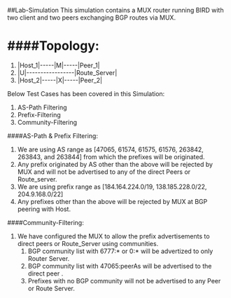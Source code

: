 ##Lab-Simulation
This simulation contains a MUX router running BIRD with two client and two peers exchanging BGP routes via MUX.

####Topology:
==========
<ol>
<li>|Host_1|-----|M|-----|Peer_1|</li>
<li>             |U|-----------------|Route_Server|</li>
<li>|Host_2|-----|X|-----|Peer_2|</li>
</ol>


Below Test Cases has been covered in this Simulation:
<ol start="1">
  <li>AS-Path Filtering</li>
  <li>Prefix-Filtering</li>
  <li>Community-Filtering</li>
</ol>

####AS-Path & Prefix Filtering:
<ol start="1">
<li>We are using AS range as [47065, 61574, 61575, 61576, 263842, 263843, and 263844] from which the prefixes will be originated.</li>
<li>Any prefix originated by AS other than the above will be rejected by MUX and will not be advertised to any of the direct
Peers or Route_server.</li>
<li>We are using prefix range as [184.164.224.0/19, 138.185.228.0/22, 204.9.168.0/22]</li>
<li>Any prefixes other than the above will be rejected by MUX at BGP peering with Host.</li>
</ol>

####Community-Filtering:
<ol start="1">
<li>We have configured the MUX to allow the prefix advertisements to direct peers or Route_Server using communities.
   <ol>
   <li>BGP community list with 6777:* or 0:* will be advertized to only Router Server.</li>
   <li>BGP community list with 47065:peerAs will be advertised to the direct peer <peerAs>.</li>
   <li>Prefixes with no BGP community will not be advertised to any Peer or Route Server.</li>
   </ol>
   </li>
</ol>
